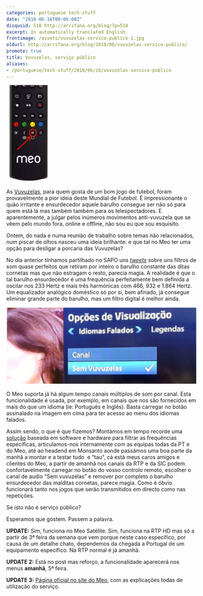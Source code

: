 ```yaml
---
categories: portuguese tech-stuff
date: "2010-06-16T00:06:00Z"
disqusid: 518 http://arrifana.org/blog/?p=518
excerpt: In automatically translated English.
frontimage: /assets/vuvuzelas-servico-publico-1.jpg
oldurl: http://arrifana.org/blog/2010/06/vuvuzelas-servico-publico/
promote: true
title: Vuvuzelas, serviço público
aliases:
- /portuguese/tech-stuff/2010/06/16/vuvuzelas-servico-publico
---
```


![vuvuzelas](/assets/vuvuzelas-servico-publico-1.jpg "vuvuzelas")

As [Vuvuzelas][3], para quem gosta de um bom jogo de futebol, foram provavelmente a pior ideia deste Mundial de Futebol. É impressionante o quão irritante e ensurdecedor aquele barulho consegue ser não só para quem está lá mas também também para os telespectadores. E aparentemente, a julgar pelos inúmeros movimentos anti-vuvuzela que se vêem pelo mundo fora, online e offline, não sou eu que sou esquisito.

Ontem, do nada e numa reunião de trabalho sobre temas não relacionados, num piscar de olhos nasceu uma ideia brilhante: e que tal no Meo ter uma opção para desligar a porcaria das Vuvuzelas?

No dia anterior tínhamos partilhado no SAPO uns *[tweets][4]* sobre uns filtros de som quase perfeitos que retiram por inteiro o barulho constante das ditas cornetas mas que não estragam o resto, parecia magia. A realidade é que o tal barulho ensurdecedor é uma frequência perfeitamente bem definida a oscilar nos 233 Hertz e mais três harmónicas com 466, 932 e 1.864 Hertz. Um equalizador analógico doméstico só por si, bem afinado, já consegue eliminar grande parte do barulho, mas um filtro digital é melhor ainda.

![](/assets/vuvuzelas-servico-publico-2.jpg "vuvuzelas 2")

O Meo suporta já há algum tempo canais múltiplos de som por canal. Esta funcionalidade é usada, por exemplo, em canais que nos são fornecidos em mais do que um idioma (ie: Português e Inglês). Basta carregar no botão assinalado na imagem em cima para ter acesso ao menu dos idiomas falados.

Assim sendo, o que é que fizemos? Montámos em tempo recorde uma [solução][6] baseada em software e hardware para filtrar as frequências específicas, articulamos-nos internamente com as equipas todas da PT e do Meo, até ao headend em Monsanto aonde passámos uma boa parte da manhã a montar e a testar tudo  e “tau”, cá está meus caros amigos e clientes do Meo, a partir de amanhã nos canais da RTP e da SIC podem confortavelmente carregar no botão do vosso controlo remoto, escolher o canal de audio “Sem vuvuzelas” e remover por completo o barulho ensurdecedor das malditas cornetas, parece magia. Como é óbvio funcionará tanto nos jogos que serão transmitidos em directo como nas repetições.

Se isto não é serviço público?

Esperamos que gostem. Passem a palavra.

**UPDATE:** Sim, funciona no Meo Satélite. Sim, funciona na RTP HD mas só a partir de 3ª feira da semana que vem porque neste caso específico, por causa de um detalhe chato, dependemos da chegada a Portugal de um equipamento específico. Na RTP normal é já amanhã.

**UPDATE 2:** Está no post mas reforço, a funcionalidade aparecerá nos menus **amanhã**, 5ª feira.

**UPDATE 3:** [Página oficial no site do Meo][7], com as explicações todas de utilização do serviço.

[3]: http://pt.wikipedia.org/wiki/Vuvuzela
[4]: http://twitter.com/celso/status/16139055699
[6]: http://yfrog.com/868rsj
[7]: http://www.meo.pt/Extras/Noticias/Pages/MundialsemVuvuzelas.aspx